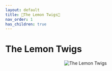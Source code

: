 ```yaml
---
layout: default  
title: 🍋The Lemon Twigs🍋  
nav_order: 1    
has_children: true     
---  
```


The Lemon Twigs
==============

<p align="center">
<img alt="The Lemon Twigs" src="https://github.com/januarythirtyfirst/TranslateSongs/blob/main/img/photoLemonTwigs2.jpg?raw=true"> 
</p> 
